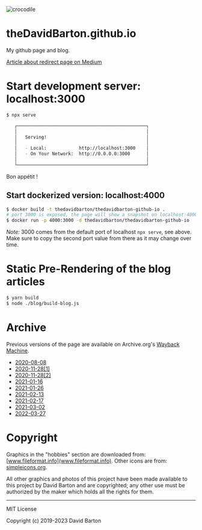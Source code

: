 ![crocodile](https://img.shields.io/badge/crocodiles_in_the_basement-%F0%9F%90%8A_yes-orange.svg)

# theDavidBarton.github.io

My github page and blog.

[Article about redirect page on Medium](https://medium.com/@theDavidBarton/custom-redirect-page-for-a-smooth-transition-between-idling-heroku-dynos-and-fully-functional-apps-8bc7c3346a6a)

# Start development server: localhost:3000

```bash
$ npx serve

   ┌────────────────────────────────────────────────┐
   │                                                │
   │   Serving!                                     │
   │                                                │
   │   - Local:            http://localhost:3000    │
   │   - On Your Network:  http://0.0.0.0:3000      │
   │                                                │
   └────────────────────────────────────────────────┘

```

Bon appétit !

## Start dockerized version: localhost:4000

```bash
$ docker build -t thedavidbarton/thedavidbarton-github-io .
# port 3000 is exposed, the page will show a snapshot on localhost:4000
$ docker run -p 4000:3000 -d thedavidbarton/thedavidbarton-github-io
```

_Note:_ 3000 comes from the default port of localhost `npx serve`, see above. Make sure to copy the second port value from there as it may change over time.

# Static Pre-Rendering of the blog articles

```bash
$ yarn build
$ node ./blog/build-blog.js
```

# Archive

Previous versions of the page are available on Archive.org's [Wayback Machine](https://web.archive.org/web/2020*/thedavidbarton.github.io).

- [2020-08-08](https://web.archive.org/web/20200808181832/thedavidbarton.github.io)
- [2020-11-28[1]](https://web.archive.org/web/20201128103456/thedavidbarton.github.io)
- [2020-11-28[2]](https://web.archive.org/web/20201128104110/thedavidbarton.github.io)
- [2021-01-16](https://web.archive.org/web/20210116164850/https://thedavidbarton.github.io/)
- [2021-01-26](https://web.archive.org/web/20210126212200/https://thedavidbarton.github.io/)
- [2021-02-13](https://web.archive.org/web/20210213135217/https://thedavidbarton.github.io/)
- [2021-02-17](https://web.archive.org/web/20210217111222/https://thedavidbarton.github.io/)
- [2021-03-02](https://web.archive.org/web/20210302171757/https://thedavidbarton.github.io/)
- [2022-03-27](https://web.archive.org/web/20220327062823/https://thedavidbarton.github.io/)

# Copyright

Graphics in the "hobbies" section are downloaded from: [www.fileformat.info](www.fileformat.info). Other icons are from: [simpleicons.org](https://simpleicons.org).

All other graphics and photos of this project have been made available to this project by David Barton and are copyrighted; any other use must be authorized by the maker which holds all the rights for them.

---

MIT License

Copyright (c) 2019-2023 David Barton
